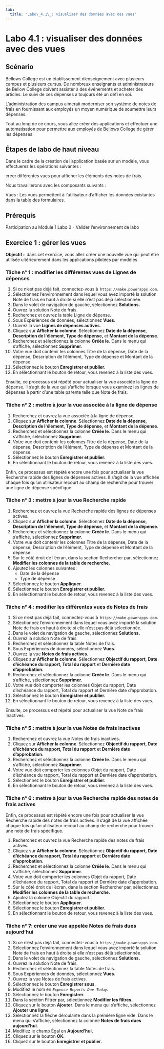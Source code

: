 ```yaml
---
lab:
  title: "Labo\_4.1\_: visualiser des données avec des vues"
---
```


# Labo 4.1 : visualiser des données avec des vues

## Scénario

Bellows College est un établissement d’enseignement avec plusieurs campus et plusieurs cursus. De nombreux enseignants et administrateurs de Bellow College doivent assister à des événements et acheter des articles. Le suivi de ces dépenses a toujours été un défi en soi.

L’administration des campus aimerait moderniser son système de notes de frais en fournissant aux employés un moyen numérique de soumettre leurs dépenses.

Tout au long de ce cours, vous allez créer des applications et effectuer une automatisation pour permettre aux employés de Bellows College de gérer les dépenses.

## Étapes de labo de haut niveau

Dans le cadre de la création de l’application basée sur un modèle, vous effectuerez les opérations suivantes :

créer différentes vues pour afficher les éléments des notes de frais.

Nous travaillerons avec les composants suivants :

Vues : Les vues permettent à l’utilisateur d’afficher les données existantes dans la table des formulaires.

## Prérequis

Participation au Module 1 Labo 0 - Valider l’environnement de labo

## Exercice 1 : gérer les vues

**Objectif :**  dans cet exercice, vous allez créer une nouvelle vue qui peut être utilisée ultérieurement dans les applications pilotées par modèles.

### Tâche n° 1 : modifier les différentes vues de Lignes de dépenses

1. Si ce n’est pas déjà fait, connectez-vous à  `https://make.powerapps.com`.
2. Sélectionnez l’environnement dans lequel vous avez importé la solution Note de frais en haut à droite si elle n’est pas déjà sélectionnée.
3. Dans le volet de navigation de gauche, sélectionnez **Solutions.**
4. Ouvrez la solution Note de frais.
5. Recherchez et ouvrez la table Ligne de dépense.
6. Sous Expériences de données, sélectionnez **Vues.**
7. Ouvrez la vue **Lignes de dépenses actives**.
8. Cliquez sur **Afficher la colonne**. Sélectionnez **Date de la dépense, Description de l'élément, Type de dépense,** et **Montant de la dépense.**
9. Recherchez et sélectionnez la colonne **Créée le**. Dans le menu qui s’affiche, sélectionnez **Supprimer**.
10. Votre vue doit contenir les colonnes Titre de la dépense, Date de la dépense, Description de l’élément, Type de dépense et Montant de la dépense.
11. Sélectionnez le bouton **Enregistrer et publier**.
12. En sélectionnant le bouton de retour, vous revenez à la liste des vues.

Ensuite, ce processus est répété pour actualiser la vue associée la ligne de dépense. Il s’agit de la vue qui s’affiche lorsque vous examinez les lignes de dépenses à partir d’une table parente telle que Note de frais.

### Tâche n° 2 : mettre à jour la vue associée à la ligne de dépense 

1. Recherchez et ouvrez la vue associée à la ligne de dépense.
2. Cliquez sur **Afficher la colonne**. Sélectionnez **Date de la dépense, Description de l'élément, Type de dépense,** et **Montant de la dépense.**
3. Recherchez et sélectionnez la colonne **Créée le**. Dans le menu qui s’affiche, sélectionnez **Supprimer**.
4. Votre vue doit contenir les colonnes Titre de la dépense, Date de la dépense, Description de l’élément, Type de dépense et Montant de la dépense.
5. Sélectionnez le bouton **Enregistrer et publier**.
6. En sélectionnant le bouton de retour, vous revenez à la liste des vues.

Enfin, ce processus est répété encore une fois pour actualiser la vue Recherche rapide des lignes de dépenses actives. Il s’agit de la vue affichée chaque fois qu’un utilisateur recourt au champ de recherche pour trouver une ligne de dépense spécifique.

### Tâche n° 3 : mettre à jour la vue Recherche rapide

1. Recherchez et ouvrez la vue Recherche rapide des lignes de dépenses actives.
2. Cliquez sur **Afficher la colonne**. Sélectionnez **Date de la dépense, Description de l'élément, Type de dépense,** et **Montant de la dépense.**
3. Recherchez et sélectionnez la colonne **Créée le**. Dans le menu qui s’affiche, sélectionnez **Supprimer**.
4. Votre vue doit contenir les colonnes Titre de la dépense, Date de la dépense, Description de l’élément, Type de dépense et Montant de la dépense.
5. Sur le côté droit de l’écran, dans la section Rechercher par, sélectionnez **Modifier les colonnes de la table de recherche.**
6. Ajoutez les colonnes suivantes :
    - Date de la dépense
    - Type de dépense
7. Sélectionnez le bouton **Appliquer**.
8. Sélectionnez le bouton **Enregistrer et publier**.
9. En sélectionnant le bouton de retour, vous revenez à la liste des vues.

### Tâche n° 4 : modifier les différentes vues de Notes de frais

1. Si ce n’est pas déjà fait, connectez-vous à  `https://make.powerapps.com`.
2. Sélectionnez l’environnement dans lequel vous avez importé la solution Note de frais en haut à droite si elle n’est pas déjà sélectionnée.
3. Dans le volet de navigation de gauche, sélectionnez **Solutions.**
4. Ouvrez la solution Note de frais.
5. Recherchez et sélectionnez la table Notes de frais.
6. Sous Expériences de données, sélectionnez **Vues.**
7. Ouvrez la vue **Notes de frais actives**.
8. Cliquez sur **Afficher la colonne**. Sélectionnez **Objectif du rapport, Date d’échéance du rapport, Total du rapport** et **Dernière date d’approbation**.
9. Recherchez et sélectionnez la colonne **Créée le**. Dans le menu qui s’affiche, sélectionnez **Supprimer**.
10. Votre vue doit comporter les colonnes Objet du rapport, Date d’échéance du rapport, Total du rapport et Dernière date d’approbation.
11. Sélectionnez le bouton **Enregistrer et publier**.
12. En sélectionnant le bouton de retour, vous revenez à la liste des vues.

Ensuite, ce processus est répété pour actualiser la vue Note de frais inactives.

### Tâche n° 5 : mettre à jour la vue Notes de frais inactives

1. Recherchez et ouvrez la vue Notes de frais inactives.
2. Cliquez sur **Afficher la colonne**. Sélectionnez **Objectif du rapport, Date d’échéance du rapport, Total du rapport** et **Dernière date d’approbation**.
3. Recherchez et sélectionnez la colonne **Créée le**. Dans le menu qui s’affiche, sélectionnez **Supprimer**.
4. Votre vue doit comporter les colonnes Objet du rapport, Date d’échéance du rapport, Total du rapport et Dernière date d’approbation.
5. Sélectionnez le bouton **Enregistrer et publier**.
6. En sélectionnant le bouton de retour, vous revenez à la liste des vues.

### Tâche n° 6 : mettre à jour la vue Recherche rapide des notes de frais actives 

Enfin, ce processus est répété encore une fois pour actualiser la vue Recherche rapide des notes de frais actives. Il s’agit de la vue affichée chaque fois qu’un utilisateur recourt au champ de recherche pour trouver une note de frais spécifique.

1. Recherchez et ouvrez la vue Recherche rapide des notes de frais actives.
2. Cliquez sur **Afficher la colonne**. Sélectionnez **Objectif du rapport, Date d’échéance du rapport, Total du rapport** et **Dernière date d’approbation**.
3. Recherchez et sélectionnez la colonne **Créée le**. Dans le menu qui s’affiche, sélectionnez **Supprimer**.
4. Votre vue doit comporter les colonnes Objet du rapport, Date d’échéance du rapport, Total du rapport et Dernière date d’approbation.
5. Sur le côté droit de l’écran, dans la section Rechercher par, sélectionnez **Modifier les colonnes de la table de recherche.**
6. Ajoutez la colonne Objectif du rapport.
7. Sélectionnez le bouton **Appliquer**.
8. Sélectionnez le bouton **Enregistrer et publier**.
9. En sélectionnant le bouton de retour, vous revenez à la liste des vues.

### Tâche n° 7: créer une vue appelée Notes de frais dues aujourd’hui

1. Si ce n’est pas déjà fait, connectez-vous à  `https://make.powerapps.com`.
2. Sélectionnez l’environnement dans lequel vous avez importé la solution Note de frais en haut à droite si elle n’est pas déjà sélectionnée.
3. Dans le volet de navigation de gauche, sélectionnez **Solutions.**
4. Ouvrez la solution Note de frais.
5. Recherchez et sélectionnez la table Notes de frais.
6. Sous Expériences de données, sélectionnez **Vues.**
7. Ouvrez la vue Notes de frais actives.
8. Sélectionnez le bouton **Enregistrer sous**.
9. Modifiez le nom en *`Expense Reports Due Today`*.
10. Sélectionnez le bouton **Enregistrer**.
11. Dans la section Filtrer par, sélectionnez **Modifier les filtres.**
12. Cliquez sur le bouton **Ajouter**. Dans le menu qui s’affiche, sélectionnez **Ajouter une ligne**.
13. Sélectionnez la flèche déroulante dans la première ligne vide. Dans le menu qui s’affiche, sélectionnez la colonne **Notes de frais dues aujourd’hui**.
14. Modifiez le champ Égal en **Aujourd’hui.**
15. Cliquez sur le bouton **OK**.
16. Cliquez sur le bouton **Enregistrer et publier**.
